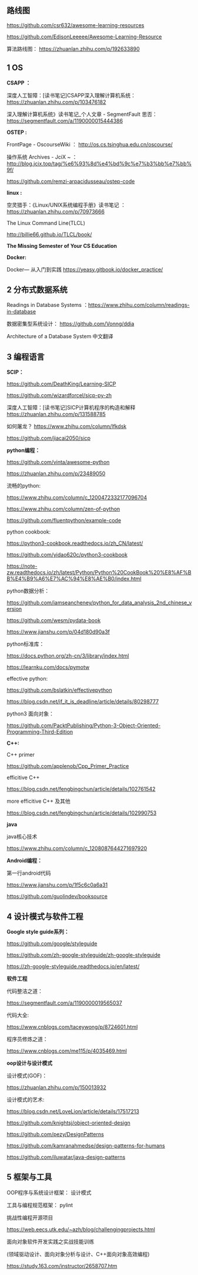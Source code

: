 
## **路线图**

https://github.com/csr632/awesome-learning-resources

https://github.com/EdisonLeeeee/Awesome-Learning-Resource

算法路线图：  https://zhuanlan.zhihu.com/p/192633890

## **1  OS**

**CSAPP ：**

深度人工智障：[读书笔记]CSAPP深入理解计算机系统： https://zhuanlan.zhihu.com/p/103476182

深入理解计算机系统》读书笔记_个人文章 - SegmentFault 思否： https://segmentfault.com/a/1190000015444386

**OSTEP :**

FrontPage - OscourseWiki ：   http://os.cs.tsinghua.edu.cn/oscourse/

操作系统 Archives - JciX ~ ： http://blog.jcix.top/tag/%e6%93%8d%e4%bd%9c%e7%b3%bb%e7%bb%9f/

https://github.com/remzi-arpacidusseau/ostep-code


**linux :**

空灵猎手：《Linux/UNIX系统编程手册》读书笔记 ： https://zhuanlan.zhihu.com/p/70973666

The Linux Command Line(TLCL)

http://billie66.github.io/TLCL/book/


**The Missing Semester of Your CS Education**

**Docker:**

Docker— 从入门到实践 
https://yeasy.gitbook.io/docker_practice/


## **2   分布式数据系统**

Readings in Database Systems ：https://www.zhihu.com/column/readings-in-database

数据密集型系统设计： https://github.com/Vonng/ddia

Architecture of a Database System 中文翻译


## **3  编程语言**

**SCIP：**

https://github.com/DeathKing/Learning-SICP

https://github.com/wizardforcel/sicp-py-zh

深度人工智障：[读书笔记]SICP计算机程序的构造和解释  https://zhuanlan.zhihu.com/p/131588785

如何屠龙？ https://www.zhihu.com/column/lfkdsk

https://github.com/jiacai2050/sicp


**python编程：**

https://github.com/vinta/awesome-python

https://zhuanlan.zhihu.com/p/23489050

流畅的python:

https://www.zhihu.com/column/c_1200472332177096704

https://www.zhihu.com/column/zen-of-python

https://github.com/fluentpython/example-code

python cookbook:

https://python3-cookbook.readthedocs.io/zh_CN/latest/

https://github.com/yidao620c/python3-cookbook

https://note-zw.readthedocs.io/zh/latest/Python/Python%20CookBook%20%E8%AF%BB%E4%B9%A6%E7%AC%94%E8%AE%B0/index.html

python数据分析：

https://github.com/iamseancheney/python_for_data_analysis_2nd_chinese_version

https://github.com/wesm/pydata-book

https://www.jianshu.com/p/04d180d90a3f

python标准库：

https://docs.python.org/zh-cn/3/library/index.html

https://learnku.com/docs/pymotw

effective python:

https://github.com/bslatkin/effectivepython

https://blog.csdn.net/if_it_is_deadline/article/details/80298777

python3 面向对象：

https://github.com/PacktPublishing/Python-3-Object-Oriented-Programming-Third-Edition

**C++:**

C++ primer

https://github.com/applenob/Cpp_Primer_Practice

efficitive C++

https://blog.csdn.net/fengbingchun/article/details/102761542

more efficitive C++ 及其他

https://blog.csdn.net/fengbingchun/article/details/102990753

**java**

java核心技术

https://www.zhihu.com/column/c_1208087644271697920

**Android编程：** 

第一行android代码

https://www.jianshu.com/p/1f5c6c0a6a31

https://github.com/guolindev/booksource

## **4  设计模式与软件工程**

**Google style guide系列：**

https://github.com/google/styleguide

https://github.com/zh-google-styleguide/zh-google-styleguide

https://zh-google-styleguide.readthedocs.io/en/latest/

**软件工程**

代码整洁之道：

https://segmentfault.com/a/1190000019565037

代码大全: 

https://www.cnblogs.com/taceywong/p/8724601.html

程序员修炼之道： 

https://www.cnblogs.com/me115/p/4035469.html


**oop设计与设计模式**

设计模式(GOF)：

https://zhuanlan.zhihu.com/p/150013932

设计模式的艺术:   

https://blog.csdn.net/LoveLion/article/details/17517213


https://github.com/knightsj/object-oriented-design

https://github.com/pezy/DesignPatterns

https://github.com/kamranahmedse/design-patterns-for-humans

https://github.com/iluwatar/java-design-patterns


## 5   框架与工具


OOP程序与系统设计框架： 设计模式



工具与编程规范框架： pylint 


挑战性编程开源项目

https://web.eecs.utk.edu/~azh/blog/challengingprojects.html

面向对象软件开发实践之实战技能训练

(领域驱动设计、面向对象分析与设计、C++面向对象高效编程)

https://study.163.com/instructor/2658707.htm

